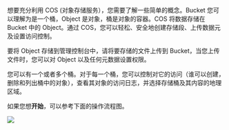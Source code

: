

想要充分利用 COS (对象存储服务），您需要了解一些简单的概念。Bucket 您可以理解为是一个桶，Object 是对象，桶是对象的容器。COS 将数据存储在 Bucket 中的 Object。通过 COS，您可以轻松、安全地创建存储段、上传数据元及设置访问控制。

要将 Object 存储到管理控制台中，请将要存储的文件上传到 Bucket，当您上传文件时，您可以对 Object 以及任何元数据设置权限。

您可以有一个或者多个桶。对于每一个桶，您可以控制对它的访问（谁可以创建，删除和列出桶中的对象），查看其对象的访问日志，并选择存储桶及其内容的地理区域。

如果您想**开始**，可以参考下面的操作流程图。

![](//mc.qcloudimg.com/static/img/9d0f230cf9ba1de913d75df2cda1bb60/image.png)


